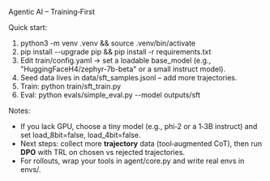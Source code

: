 Agentic AI – Training‑First

Quick start:
1) python3 -m venv .venv && source .venv/bin/activate
2) pip install --upgrade pip && pip install -r requirements.txt
3) Edit train/config.yaml → set a loadable base_model (e.g., "HuggingFaceH4/zephyr-7b-beta" or a small instruct model).
4) Seed data lives in data/sft_samples.jsonl – add more trajectories.
5) Train:  python train/sft_train.py
6) Eval:   python evals/simple_eval.py --model outputs/sft

Notes:
- If you lack GPU, choose a tiny model (e.g., phi‑2 or a 1‑3B instruct) and set load_8bit=false, load_4bit=false.
- Next steps: collect more **trajectory** data (tool‑augmented CoT), then run **DPO** with TRL on chosen vs rejected trajectories.
- For rollouts, wrap your tools in agent/core.py and write real envs in envs/.

